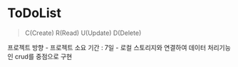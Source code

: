 # ToDoList
> C(Create) R(Read) U(Update) D(Delete)
<Line>
  프로젝트 방향
  - 프로젝트 소요 기간 : 7일
  - 로컬 스토리지와 연결하여 데이터 처리기능인 crud를 중점으로 구현
 
